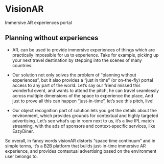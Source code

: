# VisionAR

Immersive AR experiences portal


## Planning without experiences

* AR, can be used to provide immersive experiences of things which are practically impossible
for us to experience. Take for example, picking up your next travel destination by stepping
into the scenes of many countries.

* Our solution not only solves the problem of “planning without experiences”, but it also
provides a “just in time” (or on-the-fly) portal access to any part of the world. Let’s say our
friend missed this wonderful event, and wants to attend the pitch, he can travel seamlessly
across multiple dimensions of the space to experience the place, And just to prove all this
can happen “just-in-time”, let’s see this pitch, live!

* Our object recognition part of solution lets you get the details about the environment, which
provides grounds for contextual and highly targeted advertising. Let’s see what’s up in room
next to us, it’s a live IPL match streaming, with the ads of sponsors and context-specific services,
like EazyDiner.

So overall, in fancy words visionAR distorts “space time continuum” and in simple terms,
it’s a B2B platform that builds just-in-time immersive AR experience, and provides contextual
advertising based on the environment user belongs to.

